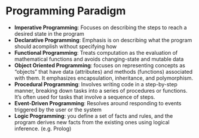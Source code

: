 # Programming Paradigm

+ **Imperative Programming**: Focuses on describing the steps to reach a desired state in the program
+ **Declarative Programming**: Emphasis is on describing what the program should acomplish without specifying how
+ **Functional Programming**: Treats computation as the evaluation of mathematical functions and avoids changing-state and mutable data
+ **Object Oriented Programming**: focuses on representing concepts as “objects” that have data (attributes) and methods (functions) associated with them. It emphasizes encapsulation, inheritance, and polymorphism.
+ **Procedural Programming**:  Involves writing code in a step-by-step manner, breaking down tasks into a series of procedures or functions. It’s often used for tasks that involve a sequence of steps.
+ **Event-Driven Programming**: Resolves around responding to events triggered by the user or the system
+ **Logic Programming**: you define a set of facts and rules, and the program derives new facts from the existing ones using logical inference. (e.g. Prolog)